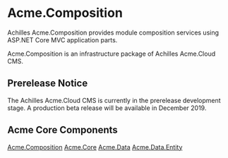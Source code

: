 # Acme.Composition
Achilles Acme.Composition provides module composition services using ASP.NET Core MVC application parts.

Acme.Composition is an infrastructure package of Achilles Acme.Cloud CMS.

## Prerelease Notice
The Achilles Acme.Cloud CMS is currently in the prerelease development stage. A production
beta release will be available in December 2019.

## Acme Core Components

[Acme.Composition](https://github.com/Achilles-Software/Acme.Composition)
[Acme.Core](https://github.com/Achilles-Software/Acme.Core)
[Acme.Data](https://github.com/Achilles-Software/Acme.Data)
[Acme.Data.Entity](https://github.com/Achilles-Software/Acme.Data.Entity)
